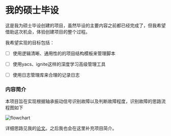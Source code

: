 # 我的硕士毕设
这是我为硕士毕设创建的项目，虽然毕设的主要内容之前都已经完成了，但我希望借助这次机会，体验创建项目的整个过程。

我希望实现的目标包括：

- [ ] 使用逻辑清晰、通用性的的项目结构模板来管理脚本

- [ ] 使用yacs、ignite这样的深度学习高级管理工具
- [ ] 使用日志管理库来合理的记录日志

### 内容简介

本项目旨在实现根据轴承振动信号识别故障以及判断故障程度，识别故障的思路流程图如下

![flowchart](img/flowchart.png)

详细思路见我的[论文](.\resource\doc\paper.docx)。之后我也会在这里补充项目简介。
